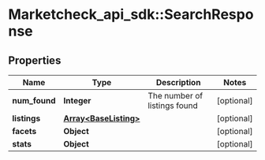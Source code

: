 # Marketcheck_api_sdk::SearchResponse

## Properties
Name | Type | Description | Notes
------------ | ------------- | ------------- | -------------
**num_found** | **Integer** | The number of listings found | [optional] 
**listings** | [**Array&lt;BaseListing&gt;**](BaseListing.md) |  | [optional] 
**facets** | **Object** |  | [optional] 
**stats** | **Object** |  | [optional] 


